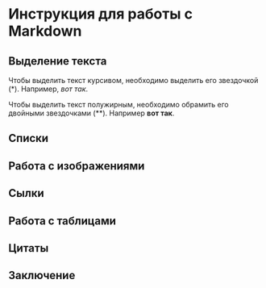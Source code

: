 # Инструкция для работы с Markdown

## Выделение текста

Чтобы выделить текст курсивом, необходимо выделить его звездочкой (*). Например, *вот так*.

Чтобы выделить текст полужирным, необходимо обрамить его двойными звездочками (**). Например **вот так**.  

## Списки

## Работа с изображениями

## Сылки

## Работа с таблицами

## Цитаты

## Заключение